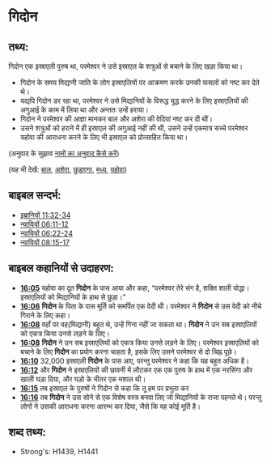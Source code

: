 # गिदोन #

## तथ्य: ##

गिदोन एक इस्राएली पुरुष था, परमेश्वर ने उसे इस्राएल के शत्रुओं से बचाने के लिए खड़ा किया था।

* गिदोन के समय मिद्यानी जाति के लोग इस्राएलियों पर आक्रमण करके उनकी फसलों को नष्ट कर देते थे।
* यद्यपि गिदोन डर रहा था, परमेश्वर ने उसे मिद्यानियों के विरूद्ध युद्ध करने के लिए इस्राएलियों की अगुआई के काम में लिया था और अन्ततः उन्हें हराया।
* गिदोन ने परमेश्वर की आज्ञा मानकर बाल और अशेरा की वेदियां नष्ट कर दी थीं।
* उसने शत्रुओं को हराने में ही इस्राएल की अगुआई नहीं की थी, उसने उन्हें एकमात्र सच्चे परमेश्वर यहोवा की आराधना करने के लिए भी इस्राएल को प्रोत्साहित किया था।

(अनुवाद के सुझाव [नामों का अनुवाद कैसे करें](rc://en/ta/man/translate/translate-names))

(यह भी देखें: [बाल](../names/baal.md), [अशेरा](../names/asherim.md), [छुड़ाएगा](../other/deliverer.md), [मध्य](../names/midian.md), [यहोवा](../kt/yahweh.md)) 

## बाइबल सन्दर्भ: ##

* [इब्रानियों 11:32-34](rc://en/tn/help/heb/11/32)
* [न्यायियों 06:11-12](rc://en/tn/help/jdg/06/11)
* [न्यायियों 06:22-24](rc://en/tn/help/jdg/06/22)
* [न्यायियों 08:15-17](rc://en/tn/help/jdg/08/15)

## बाइबल कहानियों से उदाहरण: ##

* __[16:05](rc://en/tn/help/obs/16/05)__ यहोवा का दूत __गिदोन__ के पास आया और कहा, “परमेश्वर तेरे संग है, शक्ति शाली योद्धा। इस्राएलियों को मिद्यानियों के हाथ से छुड़ा।”
* __[16:06](rc://en/tn/help/obs/16/06)__ __गिदोन__ के पिता के पास मूर्ति को समर्पित एक वेदी थी। परमेश्वर ने __गिदोन__ से उस वेदी को नीचे गिराने के लिए कहा।
* __[16:08](rc://en/tn/help/obs/16/08)__  वहाँ पर वह(मिद्यानी) बहुत थे, उन्हें गिना नहीं जा सकता था। __गिदोन__ ने उन सब इस्राएलियों को एकत्र किया उनसे लड़ने के लिए।
* __[16:08](rc://en/tn/help/obs/16/08)__ __गिदोन__ ने उन सब इस्राएलियों को एकत्र किया उनसे लड़ने के लिए। परमेश्वर इस्राएलियों को बचाने के लिए __गिदोन__ का प्रयोग करना चाहता है, इसके लिए उसने परमेश्वर से दो चिह्न पूछे।
* __[16:10](rc://en/tn/help/obs/16/10)__ 32,000 इस्राएली __गिदोन__ के पास आए, परन्तु परमेश्वर ने कहा कि यह बहुत अधिक है।
* __[16:12](rc://en/tn/help/obs/16/12)__ और __गिदोन__ ने इस्राएलियों की छावनी में लौटकर एक एक पुरुष के हाथ में एक नरसिंगा और खाली घड़ा दिया, और घड़ो के भीतर एक मशाल थी।
* __[16:15](rc://en/tn/help/obs/16/15)__ तब इस्राएल के पुरुषों ने गिदोन से कहा कि तू हम पर प्रभुता कर
* __[16:16](rc://en/tn/help/obs/16/16)__ तब __गिदोन__ ने उस सोने से एक विशेष वस्त्र बनवा लिए जो मिद्यानियों के राजा पहनते थे। परन्तु लोगों ने उसकी आराधना करना आरम्भ कर दिया, जैसे कि वह कोई मूर्ति है।

## शब्द तथ्य: ##

* Strong's: H1439, H1441
